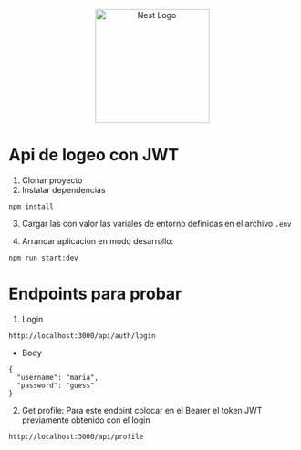 <p align="center">
  <a href="http://nestjs.com/" target="blank"><img src="https://nestjs.com/img/logo-small.svg" width="200" alt="Nest Logo" /></a>
</p>

# Api de logeo con JWT

1. Clonar proyecto
2. Instalar dependencias

```
npm install
```

3. Cargar las con valor las variales de entorno definidas en el archivo `.env`

4. Arrancar aplicacion en modo desarrollo:

```
npm run start:dev
```

# Endpoints para probar

1. Login

```
http://localhost:3000/api/auth/login
```

- Body

```
{
  "username": "maria",
  "password": "guess"
}
```

2. Get profile: Para este endpint colocar en el Bearer el token JWT previamente obtenido con el login

```
http://localhost:3000/api/profile
```
